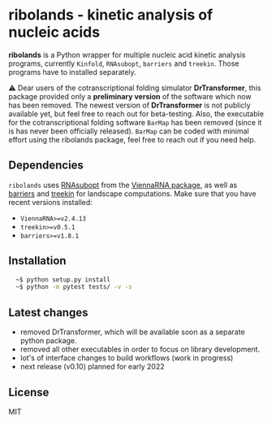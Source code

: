 # ribolands - kinetic analysis of nucleic acids

**ribolands** is a Python wrapper for multiple nucleic acid kinetic analysis
programs, currently `Kinfold`, `RNAsubopt`, `barriers` and `treekin`. Those 
programs have to installed separately. 

:warning: Dear users of the cotranscriptional folding simulator
**DrTransformer**, this package provided only a **preliminary version** of the
software which now has been removed. The newest version of **DrTransformer** is
not publicly available yet, but feel free to reach out for beta-testing.
Also, the executable for the cotranscriptional folding software `BarMap` has
been removed (since it is has never been officially released). `BarMap` can be
coded with minimal effort using the ribolands package, feel free to reach out
if you need help.

## Dependencies
`ribolands` uses [RNAsubopt] from the [ViennaRNA package], as well as [barriers]
and [treekin] for landscape computations. Make sure that you have recent
versions installed: 
 - `ViennaRNA>=v2.4.13`
 - `treekin>=v0.5.1`
 - `barriers>=v1.8.1` 


## Installation
```sh
  ~$ python setup.py install
  ~$ python -m pytest tests/ -v -s
```

## Latest changes
 - removed DrTransformer, which will be available soon as a separate python package.
 - removed all other executables in order to focus on library development.
 - lot's of interface changes to build workflows (work in progress)
 - next release (v0.10) planned for early 2022

## License
MIT

[//]: References
[Hofacker et al. (2010)]: <http://dx.doi.org/10.1261%2Frna.2093310>
[ViennaRNA package]: <http://www.tbi.univie.ac.at/RNA>
[RNAsubopt]: <http://www.tbi.univie.ac.at/RNA/RNAsubopt.1.html>
[barriers]: <http://www.tbi.univie.ac.at/RNA/Barriers>
[treekin]: <http://www.tbi.univie.ac.at/RNA/Treekin>
[ribolands]: <https://www.tbi.univie.ac.at/RNA/ribolands>
[drtransformer]: <https://www.github.com/ViennaRNA/drtranformer> 

